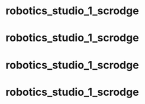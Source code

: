 # robotics_studio_1_scrodge
# robotics_studio_1_scrodge
# robotics_studio_1_scrodge
# robotics_studio_1_scrodge
